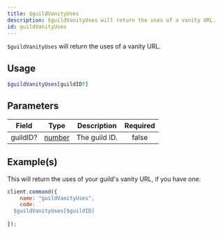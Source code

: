 ```yaml
---
title: $guildVanityUses
description: $guildVanityUses will return the uses of a vanity URL.
id: guildVanityUses
---
```


`$guildVanityUses` will return the uses of a vanity URL.

## Usage

```php
$guildVanityUses[guildID?]
```

## Parameters

| Field    | Type                                                                                              | Description   | Required |
| -------- | ------------------------------------------------------------------------------------------------- | ------------- | :------: |
| guildID? | [number](https://developer.mozilla.org/en-US/docs/Web/JavaScript/Reference/Global_Objects/Number) | The guild ID. |  false   |

## Example(s)

This will return the uses of your guild's vanity URL, if you have one:

```javascript
client.command({
    name: "guildVanityUses",
    code: `
  $guildVanityUses[$guildID]
  `
});
```
